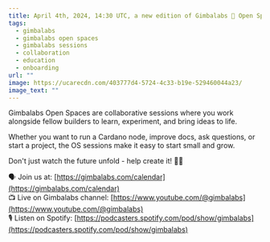 ```yaml
---
title: April 4th, 2024, 14:30 UTC, a new edition of Gimbalabs 🌱 Open Spaces.
tags:
  - gimbalabs
  - gimbalabs open spaces
  - gimbalabs sessions
  - collaboration
  - education
  - onboarding
url: ""
image: https://ucarecdn.com/403777d4-5724-4c33-b19e-529460044a23/
image_text: ""
---
```


Gimbalabs Open Spaces are collaborative sessions where you work alongside fellow builders to learn, experiment, and bring ideas to life.

Whether you want to run a Cardano node, improve docs, ask questions, or start a project, the OS sessions make it easy to start small and grow.

Don't just watch the future unfold - help create it! 🏃‍♂️

🗣 Join us at: [https://gimbalabs.com/calendar](https://gimbalabs.com/calendar)  
📺 Live on Gimbalabs channel: [https://www.youtube.com/@gimbalabs](https://www.youtube.com/@gimbalabs)  
🎙 Listen on Spotify: [https://podcasters.spotify.com/pod/show/gimbalabs](https://podcasters.spotify.com/pod/show/gimbalabs)
